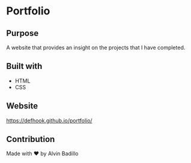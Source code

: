 # Portfolio

## Purpose
A website that provides an insight on the projects that I have completed.

## Built with
* HTML
* CSS

## Website
https://defhook.github.io/portfolio/

## Contribution 
Made with ❤️ by Alvin Badillo
